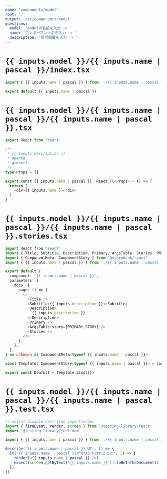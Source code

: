 ```yaml
---
name: 'components/model'
root: '.'
output: 'src/components/model'
questions:
  model: 'modelの名前を入力 -> '
  name: 'コンポーネント名を入力 -> '
  description: '処理概要を入力 -> '
---
```


# `{{ inputs.model }}/{{ inputs.name | pascal }}/index.tsx`

```typescript
import { {{ inputs.name | pascal }} } from './{{ inputs.name | pascal }}'

export default {{ inputs.name | pascal }}
```

# `{{ inputs.model }}/{{ inputs.name | pascal }}/{{ inputs.name | pascal }}.tsx`

```typescript
import React from 'react'

/** 
 * {{ inputs.description }}
 * @param
 * @result
 */
type Props = {}

export const {{ inputs.name | pascal }}: React.FC<Props> = () => {
  return (
    <div>{{ inputs.name }}</div>
  )
}
```

# `{{ inputs.model }}/{{ inputs.name | pascal }}/{{ inputs.name | pascal }}.stories.tsx`

```typescript
import React from 'react'
import { Title, Subtitle, Description, Primary, ArgsTable, Stories, PRIMARY_STORY } from '@storybook/addon-docs'
import { ComponentMeta, ComponentStory } from '@storybook/react'
import { {{ inputs.name | pascal }} } from './{{ inputs.name | pascal }}'

export default {
  component: '{{ inputs.name | pascal }}',
  parameters: {
    docs: {
      page: () => (
        <>
          <Title />
          <Subtitle>{{ inputs.description }}</Subtitle>
          <Description>
            {{ inputs.description }}
          </Description>
          <Primary />
          <ArgsTable story={PRIMARY_STORY} />
          <Stories />
        </>
      ),
    },
  },
} as unknown as ComponentMeta<typeof {{ inputs.name | pascal }}>

const Template: ComponentStory<typeof {{ inputs.name | pascal }}> = (args) => <{{ inputs.name | pascal }} {...args} />

export const Deafult = Template.bind({})
```

# `{{ inputs.model }}/{{ inputs.name | pascal }}/{{ inputs.name | pascal }}.test.tsx`

```typescript
// eslint-disable-next-line import/order
import { fireEvent, render, screen } from '@testing-library/react'
import '@testing-library/jest-dom'

import { {{ inputs.name | pascal }} } from './{{ inputs.name | pascal }}'

describe('{{ inputs.name | pascal }} UT', () => {
  it('{{ inputs.name | pascal }}がマウントされること', () => {
    render(<{{ inputs.name | pascal }} />)
    expect(screen.getByText('{{ inputs.name }}')).toBeInTheDocument()
  })
})
```